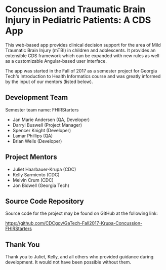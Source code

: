 # Concussion and Traumatic Brain Injury in Pediatric Patients: A CDS App

This web-based app provides clinical decision support for the area of Mild Traumatic Brain Injury (mTBI) in children and adolescents. It provides an extensible CDS framework which can be expanded with new rules as well as a customizable Angular-based user interface.

The app was started in the Fall of 2017 as a semester project for Georgia Tech's Introduction to Health Informatics course and was greatly informed by the input of our mentors (listed below).

## Development Team
Semester team name: FHIRStarters

* Jan Marie Andersen (QA, Developer)
* Darryl Buswell (Project Manager)
* Spencer Knight (Developer)
* Lamar Phillips (QA)
* Brian Wells (Developer)

## Project Mentors
* Juliet Haarbauer-Krupa (CDC)
* Kelly Sarmiento (CDC)
* Melvin Crum (CDC)
* Jon Bidwell (Georgia Tech)

## Source Code Repository
Source code for the project may be found on GitHub at the following link:

https://github.com/CDCgov/GaTech-Fall2017-Krupa-Concussion-FHIRStarters

## Thank You
Thank you to Juliet, Kelly, and all others who provided guidance during development. It would not have been possible without them.
